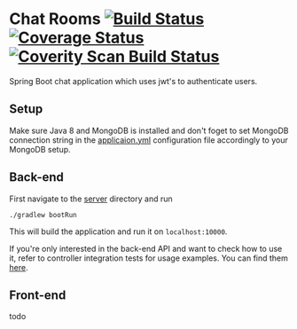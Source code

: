 # Chat Rooms [![Build Status](https://travis-ci.org/Edvinas01/chat-rooms.svg?branch=master)](https://travis-ci.org/Edvinas01/chat-rooms) [![Coverage Status](https://coveralls.io/repos/github/Edvinas01/chat-rooms/badge.svg?branch=master)](https://coveralls.io/github/Edvinas01/chat-rooms?branch=master) [![Coverity Scan Build Status](https://scan.coverity.com/projects/10387/badge.svg)](https://scan.coverity.com/projects/edvinas01-chat-rooms) 
Spring Boot chat application which uses jwt's to authenticate users.

## Setup
Make sure Java 8 and MongoDB is installed and don't foget to set MongoDB connection string in the [applicaion.yml](server/src/main/resources/application.yml) configuration file accordingly to your MongoDB setup.

## Back-end
First navigate to the [server](server) directory and run
```
./gradlew bootRun
```
This will build the application and run it on `localhost:10000`. 

If you're only interested in the back-end API and want to check how to use it, refer to controller integration tests for usage examples. You can find them [here](server/src/test/java/com/edd/chat/).

## Front-end
todo
